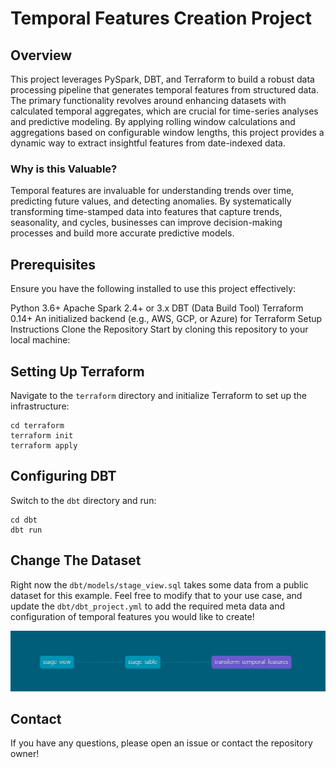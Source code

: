 # Temporal Features Creation Project

## Overview

This project leverages PySpark, DBT, and Terraform to build a robust data processing pipeline that generates temporal features from structured data. The primary functionality revolves around enhancing datasets with calculated temporal aggregates, which are crucial for time-series analyses and predictive modeling. By applying rolling window calculations and aggregations based on configurable window lengths, this project provides a dynamic way to extract insightful features from date-indexed data.

### Why is this Valuable?

Temporal features are invaluable for understanding trends over time, predicting future values, and detecting anomalies. By systematically transforming time-stamped data into features that capture trends, seasonality, and cycles, businesses can improve decision-making processes and build more accurate predictive models.

## Prerequisites
Ensure you have the following installed to use this project effectively:

Python 3.6+
Apache Spark 2.4+ or 3.x
DBT (Data Build Tool)
Terraform 0.14+
An initialized backend (e.g., AWS, GCP, or Azure) for Terraform
Setup Instructions
Clone the Repository
Start by cloning this repository to your local machine:

## Setting Up Terraform
Navigate to the `terraform` directory and initialize Terraform to set up the infrastructure:

```
cd terraform
terraform init
terraform apply
```

## Configuring DBT
Switch to the `dbt` directory and run:

```
cd dbt
dbt run
```

## Change The Dataset

Right now the `dbt/models/stage_view.sql` takes some data from a public dataset for this example. Feel free to modify that to your use case, and update the `dbt/dbt_project.yml` to add the required meta data and configuration of temporal features you would like to create!

![DBT Diagram](assets/dbt_diagram.png)

## Contact
If you have any questions, please open an issue or contact the repository owner!